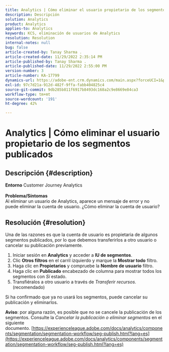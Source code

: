 ```yaml
---
title: Analytics | Cómo eliminar el usuario propietario de los segmentos publicados
description: Descripción
solution: Analytics
product: Analytics
applies-to: Analytics
keywords: KCS, eliminación de usuarios de Analytics
resolution: Resolution
internal-notes: null
bug: false
article-created-by: Tanay Sharma .
article-created-date: 11/29/2022 2:35:14 PM
article-published-by: Tanay Sharma .
article-published-date: 11/29/2022 2:55:00 PM
version-number: 3
article-number: KA-17799
dynamics-url: https://adobe-ent.crm.dynamics.com/main.aspx?forceUCI=1&pagetype=entityrecord&etn=knowledgearticle&id=1db12f03-f36f-ed11-9562-6045bd006239
exl-id: 97c7d21a-912d-482f-9ffa-fabb404825c4
source-git-commit: 9db285b811f6917b8493dc168a2c9e8669e84ca3
workflow-type: tm+mt
source-wordcount: '191'
ht-degree: 42%

---
```


# Analytics | Cómo eliminar el usuario propietario de los segmentos publicados

## Descripción {#description}

<b>Entorno</b>
Customer Journey Analytics
<br> <br><b>Problema/Síntomas</b><br>Al eliminar un usuario de Analytics, aparece un mensaje de error y no puede eliminar la cuenta de usuario. ¿Cómo eliminar la cuenta de usuario?<br>

## Resolución {#resolution}




Una de las razones es que la cuenta de usuario es propietaria de algunos segmentos publicados, por lo que debemos transferirlos a otro usuario o cancelar su publicación previamente.

1. Iniciar sesión en <b>Analytics</b> y acceder a <b>IU de segmentos</b>.
2. Clic <b>Otros filtros</b> en el carril izquierdo y marque la <b>Mostrar todo</b> filtro.
3. Haga clic en <b>Propietarios</b> y compruebe la <b>Nombre de usuario</b> filtro.
4. Haga clic en <b>Publicado</b> encabezado de columna para mostrar todos los segmentos con *Sí* estado.
5. Transfiéralos a otro usuario a través de *Transferir recursos*. (recomendado)


Si ha confirmado que ya no usará los segmentos, puede cancelar su publicación y eliminarlos.



<b>Aviso</b>: por alguna razón, es posible que no se cancele la publicación de los segmentos. Consulte la *Cancelar la publicación o eliminar segmentos* en el siguiente documento. [https://experienceleague.adobe.com/docs/analytics/components/segmentation/segmentation-workflow/seg-publish.html?lang=es](https://experienceleague.adobe.com/docs/analytics/components/segmentation/segmentation-workflow/seg-publish.html?lang=es)
